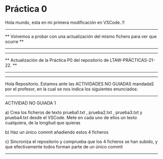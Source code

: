  # Práctica 0

Hola mundo, esta en mi primera modificación en VSCode..!!

***********************************************************************************

** Volvemos a probar con una actualización del mismo fichero para ver que ocurre **

***********************************************************************************

***********************************************************************************

** Actualización de la Práctica P0 del repositorio de LTAW-PRÁCTICAS-21-22. **

***********************************************************************************

***********************************************************************************

Hola Repositorio. Estamos ante las ACTIVIDADES NO GUIADAS mandadaS por el profesor, en la cual se nos indica los siguientes enunciados:

*************************************************************************************************************************************

ACTIVIDAD NO GUIADA 1

a) Crea los ficheros de texto prueba1.txt , prueba2.txt , prueba3.txt y prueba4.txt desde el VSCode. 
Mete en cada uno de ellos un texto cualquiera, de la longitud que quieras

b) Haz un único commit añadiendo estos 4 ficheros

c) Sincroniza el repositorio y comprueba que los 4 ficheros se han subido, y que efectivamente todos forman parte de un único commit

*************************************************************************************************************************************